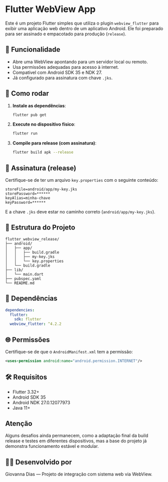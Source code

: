 
# Flutter WebView App

Este é um projeto Flutter simples que utiliza o plugin `webview_flutter` para exibir uma aplicação web dentro de um aplicativo Android. Ele foi preparado para ser assinado e empacotado para produção (`release`).

## 📱 Funcionalidade

- Abre uma WebView apontando para um servidor local ou remoto.
- Usa permissões adequadas para acesso à internet.
- Compatível com Android SDK 35 e NDK 27.
- Já configurado para assinatura com chave `.jks`.

## 🚀 Como rodar

1. **Instale as dependências**:

   ```bash
   flutter pub get
   ```

2. **Execute no dispositivo físico**:

   ```bash
   flutter run
   ```

3. **Compile para release (com assinatura)**:

   ```bash
   flutter build apk --release
   ```

## 🔐 Assinatura (release)

Certifique-se de ter um arquivo `key.properties` com o seguinte conteúdo:

```properties
storeFile=android/app/my-key.jks
storePassword=******
keyAlias=minha-chave
keyPassword=******
```

E a chave `.jks` deve estar no caminho correto (`android/app/my-key.jks`).

## 📁 Estrutura do Projeto

```
flutter_webview_release/
├── android/
│   ├── app/
│   │   ├── build.gradle
│   │   ├── my-key.jks
│   │   └── key.properties
│   └── build.gradle
├── lib/
│   └── main.dart
├── pubspec.yaml
└── README.md
```

## 🧪 Dependências

```yaml
dependencies:
  flutter:
    sdk: flutter
  webview_flutter: ^4.2.2
```

## 🌐 Permissões

Certifique-se de que o `AndroidManifest.xml` tem a permissão:

```xml
<uses-permission android:name="android.permission.INTERNET"/>
```

## 🛠 Requisitos

- Flutter 3.32+
- Android SDK 35
- Android NDK 27.0.12077973
- Java 11+

## Atenção

Alguns desafios ainda permanecem, como a adaptação final da build release e testes em diferentes dispositivos, mas a base do projeto já demonstra funcionamento estável e modular. 

## 👩‍💻 Desenvolvido por

Giovanna Dias — Projeto de integração com sistema web via WebView.
